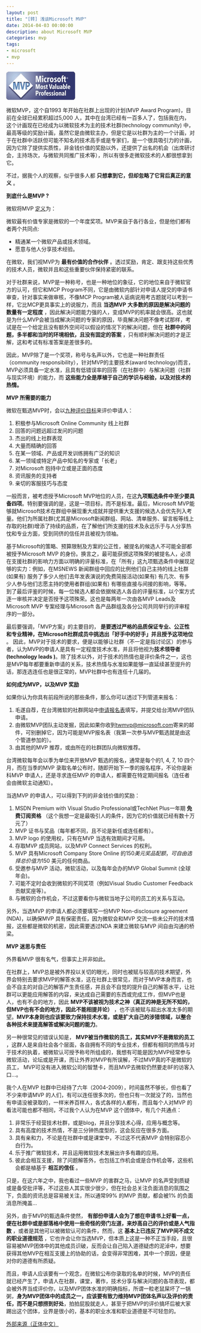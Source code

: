 ```yaml
---
layout: post
title: "[转] 浅谈Microsoft MVP"
date: 2014-04-03 00:00:00
description: about Microsoft MVP
categories: mvp
tags:
- microsoft
- mvp
---
```

![MS MVP Logo](/img/2014-04-03-mvp-001.png)

微软MVP，这个自1993 年开始在社群上出现的计划(MVP Award Program)，目前在全球已经累积超过5,000 人，其中在台湾已经有一百多人了，包括我在内，这个计画现在已经成为以微软技术为主的技术社群(technology community) 中，最高等级的奖励计画，虽然它是由微软主办，但是它是以社群为主的一个计画，对于在社群中活跃​​但可能不知名的技术高手或是专家们，是一个很具吸引力的计画，因为它除了提供实质性，非金钱价值的奖励以外，还提供了出名的机会（出席研讨会，主持场次，与微软共同推广技术等），所以有很多走微软技术的人都很想拿到它。

不过，据我个人的观察，似乎很多人都 **只想拿到它，但却忽略了它背后真正的意义** 。


 **到底什么是MVP ?**

微软将MVP [定义](http://www.microsoft.com/taiwan/community/mvp-2004-9.aspx)为：

微软最有价值专家是微软的一个年度奖项。MVP来自于各行各业，但是他们都有者两个共同点:

* 精通某一个微软产品或技术领域。
* 愿意与他人分享技术经验。

在微软，我们视MVP为 **最有价值的合作伙伴** 。透过奖励，肯定、跟支持这些优秀的技术人员，微软并且和这些重要伙伴保持紧密的联系。

对于社群来说，MVP是一种称号，也是一种地位的象征，它的地位来自于微软官方的认可，但它和MCP Program不同，它是由微软内部针对申请人提交的申请书审查，针对事实来做审核，不像MCP Program被人诟病说用考古题就可以考到一样，它比MCP更具事实上的说服力，而且 **当选MVP** **大多数的原因是解决问题的数量有一定程度** ，因此解决问题能力强的人，变成MVP的机率就会很高。这也就是为什么MVP会被当成解决问题的专家的原因，毕竟解决问题不像考试那样，考试是在一个给定且没有额外空间可以假设的情况下的解决问题，但在 **社群中的问题，多半都和当时的环境相依，且没有固定的答案** ，只有顺利解决问题的才是正解，这和考试有标准答案是差很多的。

因此，MVP除了是一个奖项，称号与名声以外，它也是一种社群责任（community responsibility），针对MVP的主要技术(award technology)而言，MVP必须具备一定水准，且具有低错误率的回答（在社群中）与解决问题（社群与现实环境）的能力，而 **这些能力全是厚植于自己的学识与经验，以及对技术的热情。**

**MVP 所需要的能力**

微软在甄选MVP时，会以[九种评价目标](http://www.microsoft.com/taiwan/community/what_is_MVP.aspx)来评价申请人：

1. 积极参与Microsoft Online Community 线上社群
1. 回答的问题远超过发问的问题
1. 杰出的线上社群表现
1. 大量而精确的回答
1. 在某一领域、产品或开发训练拥有广泛的知识
1. 某一领域或特定产品中知名的专家或「长老」
1. 对Microsoft 抱持中立或是正面的态度
1. 资讯服务的支持者
1. 亲切的客服技巧与态度

一般而言，被考虑授予Microsoft MVP地位的人员，在这**九项甄选条件中至少要具备四项**。特别要强调的是，这是一项目标，而不是标准。最后，Microsoft MVP能够就Microsoft技术在群组中展现重大成就并提供重大支援的候选人会优先列入考量。他们为所属社群(尤其是Microsoft新闻群组、网站、清单服务、留言板等线上存取的社群)增添了持续的品质，在了解他们所支援的技术及永远乐于与人分享热忱和专业方面，受到同侪的信任并且被视为领袖。

基于Microsoft的策略、预算限制及方案的公正性，被提名的候选人不可能全部都被授予Microsoft MVP 的身份。换言之，最可能获颁这项殊荣的被提名人，必须在支援社群的影响力方面以明确的评量标准，在「所有」这九项甄选条件中展现足够的实力：例如，在MSNEWS 新闻群组中回应的比例他们自己主持的线上社群(如果有) 服务了多少人他们去年发表演说的免费简报活动(如果有) 有几次、有多少人参与他们志愿主持的使用者群组(如果有) 有哪些直接与间接的影响，等等。到了最后评鉴的时候，每一位候选人都会依据候选人各自的评量标准，以个案方式逐一审核并决定是否授予这项殊荣。这也是每两年一次由各MVP Leads及Microsoft MVP 专案经理与Microsoft 各产品群组及各分公司共同举行的评审程序的一部分。

最后要强调，「MVP方案」的主要目的， **是要透过严格的品质保证专业、公正性和专业精神，在Microsoft社群成员中挑选出「好手中的好手」并且授予这项地位** 。 因此，MVP对于技术的要求，便是以能够让社群（不一定是指讨论区）的参与者，认为MVP的申请人是具有一定程度技术水准，并且将他视为**技术领导者(technology leads )**。除了 ​​技术以外，对于技术的热情也是评价条件之一，这也是MVP每年都要重新申请的关系，技术热情与水准如果能够一直延续甚至提升的话，那连选连任也是很正常的，MVP社群中也有连任十几届的。

 **如何成为MVP，以及MVP 奖励**

如果你认为你具有前段所说的那些条件，那么你可以透过下列管道来报名：

1. 毛遂自荐，在台湾微软的社群网站中[申请报名表](http://www.microsoft.com/taiwan/community/mvp-2004-9.aspx)填写，并提交给台湾MVP团队申请。
1. 由微软MVP团队主动发掘，因此如果你收到[twmvp@microsoft.com](mailto:twmvp@microsoft.com)寄来的邮件，可别删掉它，因为可能是MVP报名表（我第一次参与MVP甄选就是由这个管道参加的）。
1. 由其他的MVP 推荐，或由所在的社群团队向微软推荐。

台湾微软每年会以季为单位来开放MVP 甄选的报名，通常是每个的1, 4, 7, 10 四个月，而在当季的MVP 录取名单公布时，随即开始下一季的报名程序，不论你是新科MVP 申请人，还是寻求连任MVP 的申请人，都需要在特定期间报名（连任者会由微软主动通知）。

当选MVP 的申请人，可以得到下列的非金钱价值的奖励：

1. MSDN Premium with Visual Studio Professional或TechNet Plus一年期 **免费订阅资格** （这个我想一定是最吸引人的条件，因为它的价值就已经有数十万元了）
1. MVP 证书与奖品（每年都不同，且不论是新任或连任都有）。
1. MVP logo 的使用权，只有在MVP 当选有效期间才可用。
1. 存取MVP 成员网站，以及MVP Connect Services 的权利。
1. MVP 具有Microsoft Company Store Online 的$150 美元奖品配额，可自由选择总价值为$150 美元的任何商品。
1. 受邀参与MVP 活动，微软活动，以及每年会办的MVP Global Summit (全球年会)。
1. 可能不定时会收到微软的不同奖项（例如Visual Studio Customer Feedback 贡献奖座等）。
1. 与微软的合作机会，不过这要看你与微软当地子公司的员工的关系与互动。

另外，当选MVP 的申请人都必须要填写一份MVP Non-disclosure agreement (NDA)，以确保MVP 具有保密责任，因为微软会和MVP 交流一些未公开的技术情报，这些都是微软的机密，因此需要透过NDA 来建立微软与MVP 间自由沟通的桥梁。

 **MVP 迷思与责任**

外界看MVP 很有名气，但事实上并非如此。

在社群上，MVP总是被外界投以关切的眼光，同时也被赋与较高的技术期望，外界会特别去要求MVP的解答水准，这在社群上很常见，而对于MVP本身而言，也会不自主的对自己的解答产生责任感，并且会不自觉的提升自己的解答水平，让社群可以更能应用解答的内容，来达成自己需要的东西或完成工作，但MVP也是人，也有不会的地方，因此 **MVP不该被视为技术之神（真正的神是无所不知的，但MVP也有不会的地方，因此不能相提并论）** ，也不该被赋与超出水准太多的期望。**MVP本身则也应该要致力保持技术水准，或是扩大自己的涉猎领域，以整合各种技术来提高解答或解决问题的能力**。

另一种很常见的错误认知是， **MVP被当作微软的员工，其实MVP不是微软的员工** ，这群人是来自社会各个层面，各自拥有不同的专业技术，但都有相同的热情与对于技术的执着，被微软认可授予称号所组成的，我想有可能是因为MVP经常参与微软活动，论坛或是开课，而让外界对MVP有所误解，不过MVP真的不是微软的员工， MVP可没有进入微软公司的智慧卡，而且MVP去微软仍然要走8F的访客入口...。

我个人在MVP 社群中已经待了六年（2004-2009），时间虽然不够长，但也看了不少来申请MVP 的人们，有可以连任很多次的，但也只有一次就没了的，当然也有申请没被录取的，一样米养百样人，各式各样的人都有，而且每个人对MVP 的看法可能也都不相同，不过我个人认为在MVP 这个团体中，有几个共通点：

1. 非常乐于经营技术社群，或是blog，并且分享技术心得，应用与概念等。
1. 具有高度的技术热情，不是三分钟热度型的，这会反应在很多方面。
1. 具有亲和力，不论是在社群中或是课堂中，不过这不代表MVP 会特别容忍小白行为。
1. 乐于推广微软技术，并且运用微软技术发展出许多有趣的应用。
1. 彼此会相互支援，除了问题解答外，也包括工作机会或是合作机会等，这些机会都是植基于 **相互的信任** 。

只是，在这六年之中，我也看过一些MVP 的害群之马，让MVP 的名声受到质疑或是备受批评等，不过这些人其实很少很少，但在社会总关注负面消息的氛围之下，负面的资讯总是容易被关注，所以通常99% 的MVP 贡献，都会被1% 的负面消息所掩盖...

另外，由于MVP的甄选条件使然， **有部份申请人会为了想在申请书上好看一点，便在社群中或是部落格中使用一些奇怪的旁门左道，来炒高自己的评价或是人气指数** ，或者是其他可以被微软认可的条件，然而，这 **基本上已违反了MVP间不成文的职业道德规范** ，它也许会让你当选MVP，但本质上这是一种不正当手段，且很容易被MVP团体中的其他成员识破，反而会让自己陷入道德疑虑的泥淖中，想要获得其他MVP在相互支援上的协助的话，会变得非常困难，其中一个原因，便是对你的道德有所质疑。

而且，申请人应该要有一个观念，在微软公布你录取的名单的时候，MVP的责任就已经产生了，申请人在社群，课堂，著作，技术分享与解决问题的各项表现，都会被外界当成评价你，以及MVP团体水准的明确指标，所谓一粒老鼠屎坏了一锅粥，**身为MVP团体中的成员之一，应该要有致力维持MVP团体名声以及评价的责任，而不是只想捞到好处**，拍拍屁股就走人，甚至于把MVP的评价搞坏后被大家踢出这个团体，业界是很小的，基本的职业水准和职业道德是不可轻忽的。

[外部来源（正体中文）](http://www.dotblogs.com.tw/regionbbs/archive/2009/05/03/mvp.aspx)
